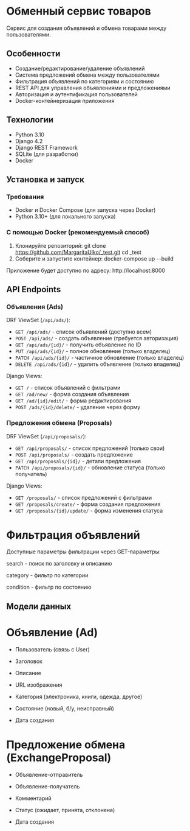 # Обменный сервис товаров

Сервис для создания объявлений и обмена товарами между пользователями.

## Особенности

- Создание/редактирование/удаление объявлений
- Система предложений обмена между пользователями
- Фильтрация объявлений по категориям и состоянию
- REST API для управления объявлениями и предложениями
- Авторизация и аутентификация пользователей
- Docker-контейнеризация приложения

## Технологии

- Python 3.10
- Django 4.2
- Django REST Framework
- SQLite (для разработки)
- Docker

## Установка и запуск

### Требования

- Docker и Docker Compose (для запуска через Docker)
- Python 3.10+ (для локального запуска)

### С помощью Docker (рекомендуемый способ)

1. Клонируйте репозиторий:
git clone https://github.com/MargaritaUlko/_test.git
cd _test
2. Соберите и запустите контейнер:
docker-compose up --build

Приложение будет доступно по адресу: http://localhost:8000

## API Endpoints

### Объявления (Ads)
DRF ViewSet (`/api/ads/`):
- `GET /api/ads/` - список объявлений (доступно всем)
- `POST /api/ads/` - создать объявление (требуется авторизация)
- `GET /api/ads/{id}/` - получить объявление по ID
- `PUT /api/ads/{id}/` - полное обновление (только владелец)
- `PATCH /api/ads/{id}/` - частичное обновление (только владелец)
- `DELETE /api/ads/{id}/` - удалить объявление (только владелец)

Django Views:
- `GET /` - список объявлений с фильтрами
- `GET /ad/new/` - форма создания объявления
- `GET /ad/{id}/edit/` - форма редактирования
- `POST /ads/{id}/delete/` - удаление через форму

### Предложения обмена (Proposals)
DRF ViewSet (`/api/proposals/`):
- `GET /api/proposals/` - список предложений (только свои)
- `POST /api/proposals/` - создать предложение
- `GET /api/proposals/{id}/` - детали предложения
- `PATCH /api/proposals/{id}/` - обновление статуса (только получатель)

Django Views:
- `GET /proposals/` - список предложений с фильтрами
- `GET /proposals/create/` - форма создания предложения
- `GET /proposals/{id}/update/` - форма изменения статуса

# Фильтрация объявлений
Доступные параметры фильтрации через GET-параметры:

search - поиск по заголовку и описанию

category - фильтр по категории

condition - фильтр по состоянию

## Модели данных
# Объявление (Ad)
- Пользователь (связь с User)

- Заголовок

- Описание

- URL изображения

- Категория (электроника, книги, одежда, другое)

- Состояние (новый, б/у, неисправный)

- Дата создания

# Предложение обмена (ExchangeProposal)

- Объявление-отправитель

- Объявление-получатель

- Комментарий

- Статус (ожидает, принята, отклонена)

- Дата создания